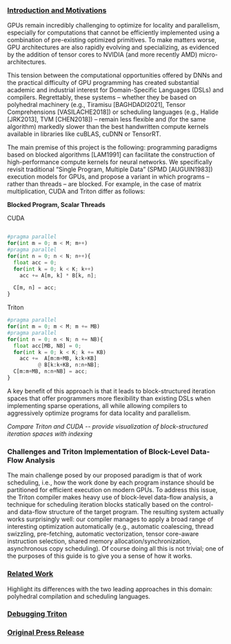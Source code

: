### [Introduction and Motivations](https://triton-lang.org/main/programming-guide/chapter-1/introduction.html)

GPUs remain incredibly challenging to optimize for locality and parallelism, especially for computations that cannot be efficiently implemented using a combination of pre-existing optimized primitives. To make matters worse, GPU architectures are also rapidly evolving and specializing, as evidenced by the addition of tensor cores to NVIDIA (and more recently AMD) micro-architectures.

This tension between the computational opportunities offered by DNNs and the practical difficulty of GPU programming has created substantial academic and industrial interest for Domain-Specific Languages (DSLs) and compilers. Regrettably, these systems – whether they be based on polyhedral machinery (e.g., Tiramisu [BAGHDADI2021], Tensor Comprehensions [VASILACHE2018]) or scheduling languages (e.g., Halide [JRK2013], TVM [CHEN2018]) – remain less flexible and (for the same algorithm) markedly slower than the best handwritten compute kernels available in libraries like cuBLAS, cuDNN or TensorRT.

The main premise of this project is the following: programming paradigms based on blocked algorithms [LAM1991] can facilitate the construction of high-performance compute kernels for neural networks. We specifically revisit traditional “Single Program, Multiple Data” (SPMD [AUGUIN1983]) execution models for GPUs, and propose a variant in which programs – rather than threads – are blocked. For example, in the case of matrix multiplication, CUDA and Triton differ as follows:


**Blocked Program, Scalar Threads**


CUDA
```python

#pragma parallel
for(int m = 0; m < M; m++)
#pragma parallel
for(int n = 0; n < N; n++){
  float acc = 0;
  for(int k = 0; k < K; k++)
    acc += A[m, k] * B[k, n];

  C[m, n] = acc;
}
```

Triton 
```python
#pragma parallel
for(int m = 0; m < M; m += MB)
#pragma parallel
for(int n = 0; n < N; n += NB){
  float acc[MB, NB] = 0;
  for(int k = 0; k < K; k += KB)
    acc +=  A[m:m+MB, k:k+KB]
          @ B[k:k+KB, n:n+NB];
  C[m:m+MB, n:n+NB] = acc;
}
```


A key benefit of this approach is that it leads to block-structured iteration spaces that offer programmers more flexibility than existing DSLs when implementing sparse operations, all while allowing compilers to aggressively optimize programs for data locality and parallelism.

_Compare Triton and CUDA -- provide visualization of block-structured iteration spaces with indexing_


### Challenges and Triton Implementation of Block-Level Data-Flow Analysis 

The main challenge posed by our proposed paradigm is that of work scheduling, i.e., how the work done by each program instance should be partitioned for efficient execution on modern GPUs. To address this issue, the Triton compiler makes heavy use of block-level data-flow analysis, a technique for scheduling iteration blocks statically based on the control- and data-flow structure of the target program. The resulting system actually works surprisingly well: our compiler manages to apply a broad range of interesting optimization automatically (e.g., automatic coalescing, thread swizzling, pre-fetching, automatic vectorization, tensor core-aware instruction selection, shared memory allocation/synchronization, asynchronous copy scheduling). Of course doing all this is not trivial; one of the purposes of this guide is to give you a sense of how it works.



### [Related Work](https://triton-lang.org/main/programming-guide/chapter-2/related-work.html)

Highlight its differences with the two leading approaches in this domain: polyhedral compilation and scheduling languages.

### [Debugging Triton](https://triton-lang.org/main/programming-guide/chapter-3/debugging.html)



### [Original Press Release](https://openai.com/index/triton/)

